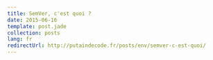 ```yaml
---
title: SemVer, c'est quoi ?
date: 2015-06-16
template: post.jade
collection: posts
lang: fr
redirectUrl: http://putaindecode.fr/posts/env/semver-c-est-quoi/
---
```

